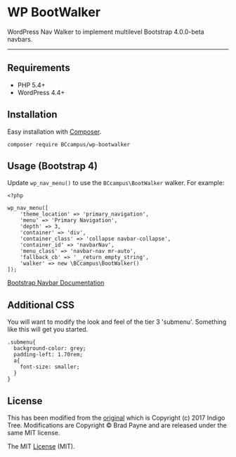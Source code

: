 # WP BootWalker

WordPress Nav Walker to implement multilevel Bootstrap 4.0.0-beta navbars.

* * *

## Requirements

* PHP 5.4+
* WordPress 4.4+

## Installation

Easy installation with [Composer](https://getcomposer.org/).

````
composer require BCcampus/wp-bootwalker
````

## Usage (Bootstrap 4)

Update `wp_nav_menu()` to use the `BCcampus\BootWalker` walker. For example:

```
<?php

wp_nav_menu([
    'theme_location' => 'primary_navigation',
    'menu' => 'Primary Navigation',
    'depth' => 3,
    'container' => 'div',
    'container_class' => 'collapse navbar-collapse',
    'container_id' => 'navbarNav',
    'menu_class' => 'navbar-nav mr-auto',
    'fallback_cb' => '__return_empty_string',
    'walker' => new \BCcampus\BootWalker()
]);
```
[Bootstrap Navbar Documentation](https://getbootstrap.com/docs/4.0/components/navbar/)


## Additional CSS

You will want to modify the look and feel of the tier 3 'submenu'. Something like this will get you started.

```
.submenu{
  background-color: grey;
  padding-left: 1.70rem;
  a{
    font-size: smaller;
  }
}
```

## License

This has been modified from the [original](https://github.com/indigotree/wp-bootstrap-nav-walker) which is Copyright (c) 2017 Indigo Tree.
Modifications are Copyright &copy; Brad Payne and are released under the same MIT license.

The MIT [License](LICENSE.md) (MIT).
